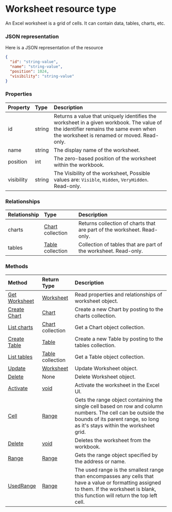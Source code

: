 # Worksheet resource type

An Excel worksheet is a grid of cells. It can contain data, tables, charts, etc.

### JSON representation

Here is a JSON representation of the resource

<!-- {
  "blockType": "resource",
  "optionalProperties": [

  ],
  "@odata.type": "microsoft.graph.worksheet"
}-->

```json
{
  "id": "string-value",
  "name": "string-value",
  "position": 1024,
  "visibility": "string-value"
}

```
### Properties
| Property	   | Type	|Description|
|:---------------|:--------|:----------|
|id|string|Returns a value that uniquely identifies the worksheet in a given workbook. The value of the identifier remains the same even when the worksheet is renamed or moved. Read-only.|
|name|string|The display name of the worksheet.|
|position|int|The zero-based position of the worksheet within the workbook.|
|visibility|string|The Visibility of the worksheet, Possible values are: `Visible`, `Hidden`, `VeryHidden`. Read-only.|

### Relationships
| Relationship | Type	|Description|
|:---------------|:--------|:----------|
|charts|[Chart](chart.md) collection|Returns collection of charts that are part of the worksheet. Read-only.|
|tables|[Table](table.md) collection|Collection of tables that are part of the worksheet. Read-only.|

### Methods

| Method		   | Return Type	|Description|
|:---------------|:--------|:----------|
|[Get Worksheet](../api/worksheet_get.md) | [Worksheet](worksheet.md) |Read properties and relationships of worksheet object.|
|[Create Chart](../api/worksheet_post_charts.md) |[Chart](chart.md)| Create a new Chart by posting to the charts collection.|
|[List charts](../api/worksheet_list_charts.md) |[Chart](chart.md) collection| Get a Chart object collection.|
|[Create Table](../api/worksheet_post_tables.md) |[Table](table.md)| Create a new Table by posting to the tables collection.|
|[List tables](../api/worksheet_list_tables.md) |[Table](table.md) collection| Get a Table object collection.|
|[Update](../api/worksheet_update.md) | [Worksheet](worksheet.md)	|Update Worksheet object. |
|[Delete](../api/worksheet_delete.md) | None |Delete Worksheet object. |
|[Activate](../api/worksheet_activate.md)|[void](void.md)|Activate the worksheet in the Excel UI.|
|[Cell](../api/worksheet_cell.md)|[Range](range.md)|Gets the range object containing the single cell based on row and column numbers. The cell can be outside the bounds of its parent range, so long as it's stays within the worksheet grid.|
|[Delete](../api/worksheet_delete.md)|[void](void.md)|Deletes the worksheet from the workbook.|
|[Range](../api/worksheet_range.md)|[Range](range.md)|Gets the range object specified by the address or name.|
|[UsedRange](../api/worksheet_usedrange.md)|[Range](range.md)|The used range is the smallest range than encompasses any cells that have a value or formatting assigned to them. If the worksheet is blank, this function will return the top left cell.|

<!-- uuid: 8fcb5dbc-d5aa-4681-8e31-b001d5168d79
2015-10-25 14:57:30 UTC -->
<!-- {
  "type": "#page.annotation",
  "description": "Worksheet resource",
  "keywords": "",
  "section": "documentation",
  "tocPath": ""
}-->
